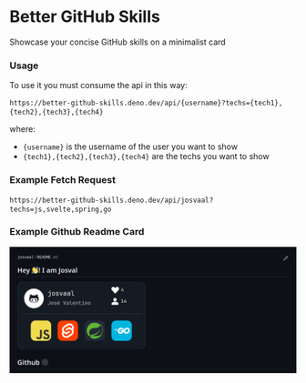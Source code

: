 # Better GitHub Skills

Showcase your concise GitHub skills on a minimalist card

### Usage

To use it you must consume the api in this way:

```
https://better-github-skills.deno.dev/api/{username}?techs={tech1},{tech2},{tech3},{tech4}
```

where:

- `{username}` is the username of the user you want to show
- `{tech1},{tech2},{tech3},{tech4}` are the techs you want to show

### Example Fetch Request

```
https://better-github-skills.deno.dev/api/josvaal?techs=js,svelte,spring,go
```

### Example Github Readme Card

![](/static/screenshots/example.png)
